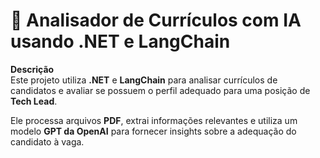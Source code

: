 # 🧠 Analisador de Currículos com IA usando .NET e LangChain

**Descrição**  
Este projeto utiliza **.NET** e **LangChain** para analisar currículos de candidatos e avaliar se possuem o perfil adequado para uma posição de **Tech Lead**.  

Ele processa arquivos **PDF**, extrai informações relevantes e utiliza um modelo **GPT da OpenAI** para fornecer insights sobre a adequação do candidato à vaga.  

